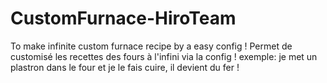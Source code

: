 # CustomFurnace-HiroTeam
To make infinite custom furnace recipe by a easy config !
Permet de customisé les recettes des fours à l'infini via la config !
exemple: je met un plastron dans le four et je le fais cuire, il devient du fer !

